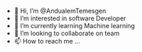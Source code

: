 - 👋 Hi, I’m @AndualemTemesgen
- 👀 I’m interested in software Developer
- 🌱 I’m currently learning Machine learning
- 💞️ I’m looking to collaborate on team
- 📫 How to reach me ...

<!---
AndualemTemesgen/AndualemTemesgen is a ✨ special ✨ repository because its `README.md` (this file) appears on your GitHub profile.
You can click the Preview link to take a look at your changes.
--->
